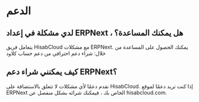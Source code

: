 # الدعم

## لدي مشكلة في إعداد ERPNext ، هل يمكنك المساعدة؟

يتعامل فريق HisabCloud مع مشكلات ERPNext. يمكنك الحصول على المساعدة من خلال:  شراء دعم احترافي من دعم حساب كلاود

## كيف يمكنني شراء دعم ERPNext؟

نقدم دعمًا لأي مشكلات لا تتعلق بالاستضافة على HisabCloud. إذا كنت تريد دعمًا لموقع ERPNext الخاص بك ، فيمكنك شرائه بشكل منفصل عن hisabcloud.com.
